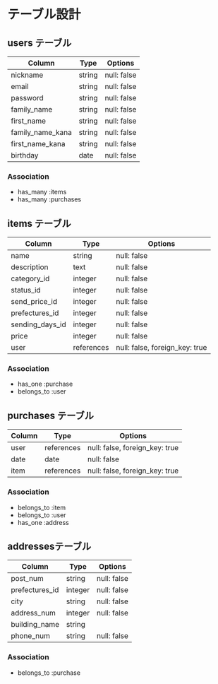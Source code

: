 # テーブル設計

## users テーブル

| Column           | Type   | Options     |
| ---------------- | ------ | ----------- |
| nickname         | string | null: false |
| email            | string | null: false |
| password         | string | null: false |
| family_name      | string | null: false |
| first_name       | string | null: false |
| family_name_kana | string | null: false |
| first_name_kana  | string | null: false |
| birthday         | date   | null: false |

### Association

- has_many :items
- has_many :purchases

## items テーブル

| Column          | Type       | Options                        |
| --------------- | ---------- | ------------------------------ |
| name            | string     | null: false                    |
| description     | text       | null: false                    |
| category_id     | integer    | null: false                    |
| status_id       | integer    | null: false                    |
| send_price_id   | integer    | null: false                    |
| prefectures_id  | integer    | null: false                    |
| sending_days_id | integer    | null: false                    |
| price           | integer    | null: false                    |
| user            | references | null: false, foreign_key: true |

### Association

- has_one :purchase
- belongs_to :user

## purchases テーブル

| Column        | Type       | Options                        |
| ------------- | ---------- | ------------------------------ |
| user          | references | null: false, foreign_key: true |
| date          | date       | null: false                    |
| item          | references | null: false, foreign_key: true |

### Association

- belongs_to :item
- belongs_to :user
- has_one :address

## addressesテーブル

|Column          |Type     |Options      |
|--------------- |-------- |------------ |
| post_num       | string  | null: false |
| prefectures_id | integer | null: false |
| city           | string  | null: false |
| address_num    | integer | null: false |
| building_name  | string  |             |
| phone_num      | string  | null: false |


### Association
- belongs_to :purchase